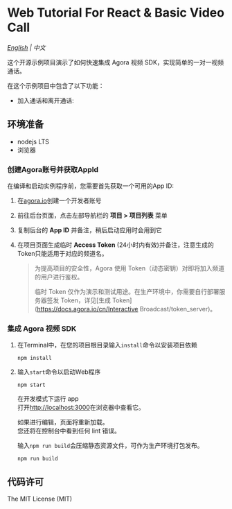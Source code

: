 # Web Tutorial For React & Basic Video Call

*[English](README.md) | 中文*

这个开源示例项目演示了如何快速集成 Agora 视频 SDK，实现简单的一对一视频通话。

在这个示例项目中包含了以下功能：

- 加入通话和离开通话:

## 环境准备

- nodejs LTS
- 浏览器

### 创建Agora账号并获取AppId

在编译和启动实例程序前，您需要首先获取一个可用的App ID:
1. 在[agora.io](https://dashboard.agora.io/signin/)创建一个开发者账号

2. 前往后台页面，点击左部导航栏的 **项目 > 项目列表** 菜单

3. 复制后台的 **App ID** 并备注，稍后启动应用时会用到它

4. 在项目页面生成临时 **Access Token** (24小时内有效)并备注，注意生成的Token只能适用于对应的频道名。

   > 为提高项目的安全性，Agora 使用 Token（动态密钥）对即将加入频道的用户进行鉴权。
   >
   > 临时 Token 仅作为演示和测试用途。在生产环境中，你需要自行部署服务器签发 Token，详见[生成 Token](https://docs.agora.io/cn/Interactive Broadcast/token_server)。


### 集成 Agora 视频 SDK

1. 在Terminal中，在您的项目根目录输入`install`命令以安装项目依赖
    ```
    npm install
    ```
2. 输入`start`命令以启动Web程序
    ```
    npm start
    ```
    在开发模式下运行 app <br/>
    打开[http://localhost:3000](http://localhost:3000)在浏览器中查看它。

    如果进行编辑，页面将重新加载。<br/>
    您还将在控制台中看到任何 lint 错误。

    输入`npm run build`会压缩静态资源文件，可作为生产环境打包发布。
    ``` 
    npm run build
    ```


## 代码许可

The MIT License (MIT)
